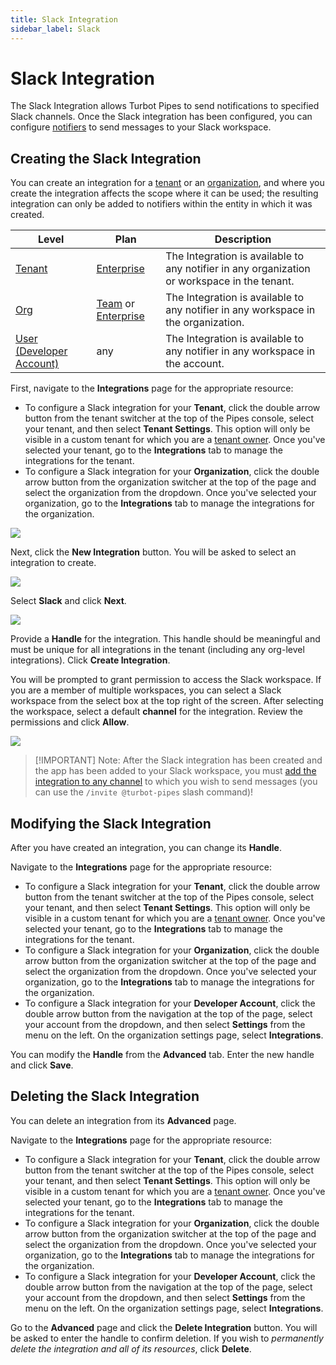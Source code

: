 ```yaml
---
title: Slack Integration
sidebar_label: Slack
---
```


# Slack Integration

The Slack Integration allows Turbot Pipes to send notifications to specified Slack channels.  Once the Slack integration has been configured, you can configure [notifiers](/pipes/docs/workspaces/notifiers) to send messages to your Slack workspace.




## Creating the Slack Integration


You can create an integration for a [tenant](/pipes/docs/accounts/tenant/) or an [organization](/pipes/docs/accounts/org), and where you create the integration affects the scope where it can be used; the resulting integration can only be added to notifiers within the entity in which it was created.

| Level                        | Plan                       | Description
|------------------------------|----------------------------|----------------
| [Tenant](/pipes/docs/accounts/tenant) | [Enterprise](/pipes/docs/accounts/tenant#enterprise-plan) | The Integration is available to any notifier in any organization or workspace in the tenant.
| [Org](/pipes/docs/accounts/org) | [Team](/pipes/docs/accounts/org#team-plan) or [Enterprise](/pipes/docs/accounts/tenant#enterprise-plan)  |  The Integration is available to any notifier in any workspace in the organization.
| [User (Developer Account)](/pipes/docs/accounts/developer) | any | The Integration is available to any notifier in any workspace in the account.


First, navigate to the **Integrations** page for the appropriate resource:
- To configure a Slack integration for your **Tenant**, click the double arrow button from the tenant switcher at the top of the Pipes console, select your tenant, and then select **Tenant Settings**. This option will only be visible in a custom tenant for which you are a [tenant owner](/pipes/docs/accounts/tenant/members#tenant-roles).  Once you've selected your tenant, go to the **Integrations** tab to manage the integrations for the tenant.
- To configure a Slack integration for your **Organization**, click the double arrow button from the organization switcher at the top of the page and select the organization from the dropdown.  Once you've selected your organization, go to the **Integrations** tab to manage the integrations for the organization.


![](/images/docs/pipes/org-integrations-tab.png)

Next, click the **New Integration** button. You will be asked to select an integration to create.

![](/images/docs/pipes/org-integrations-new-slack.png)

Select **Slack** and click **Next**.

![](/images/docs/pipes/org-integrations-slack-setup.png)

Provide a **Handle** for the integration.  This handle should be meaningful and must be unique for all integrations in the tenant (including any org-level integrations).  Click **Create Integration**.

You will be prompted to grant permission to access the Slack workspace.  If you are a member of multiple workspaces, you can select a Slack workspace from the select box at the top right of the screen.  After selecting the workspace, select a default **channel** for the integration.  Review the permissions and click **Allow**.


![](/images/docs/pipes/slack_oauth_perms.png)


> [!IMPORTANT]  Note:  After the Slack integration has been created and the app has been added to your Slack workspace, you must [add the integration to any channel](https://slack.com/help/articles/201980108-Add-people-to-a-channel) to which you wish to send messages (you can use the `/invite @turbot-pipes` slash command)!

## Modifying the Slack Integration


After you have created an integration, you can change its **Handle**.

Navigate to the **Integrations** page for the appropriate resource:
- To configure a Slack integration for your **Tenant**, click the double arrow button from the tenant switcher at the top of the Pipes console, select your tenant, and then select **Tenant Settings**. This option will only be visible in a custom tenant for which you are a [tenant owner](/pipes/docs/accounts/tenant/members#tenant-roles).  Once you've selected your tenant, go to the **Integrations** tab to manage the integrations for the tenant.
- To configure a Slack integration for your **Organization**, click the double arrow button from the organization switcher at the top of the page and select the organization from the dropdown.  Once you've selected your organization, go to the **Integrations** tab to manage the integrations for the organization.
- To configure a Slack integration for your **Developer Account**, click the double arrow button from the navigation at the top of the page, select your account from the dropdown, and then select **Settings** from the menu on the left.  On the organization settings page, select **Integrations**.

You can modify the **Handle** from the **Advanced** tab.  Enter the new handle and click **Save**.


## Deleting the Slack Integration


You can delete an integration from its **Advanced** page.

Navigate to the **Integrations** page for the appropriate resource:
- To configure a Slack integration for your **Tenant**, click the double arrow button from the tenant switcher at the top of the Pipes console, select your tenant, and then select **Tenant Settings**. This option will only be visible in a custom tenant for which you are a [tenant owner](/pipes/docs/accounts/tenant/members#tenant-roles).  Once you've selected your tenant, go to the **Integrations** tab to manage the integrations for the tenant.
- To configure a Slack integration for your **Organization**, click the double arrow button from the organization switcher at the top of the page and select the organization from the dropdown.  Once you've selected your organization, go to the **Integrations** tab to manage the integrations for the organization.
- To configure a Slack integration for your **Developer Account**, click the double arrow button from the navigation at the top of the page, select your account from the dropdown, and then select **Settings** from the menu on the left.  On the organization settings page, select **Integrations**.

Go to the **Advanced** page and click the **Delete Integration** button. You will be asked to enter the handle to confirm deletion.  If you wish to *permanently delete the integration and all of its resources*, click **Delete**.

